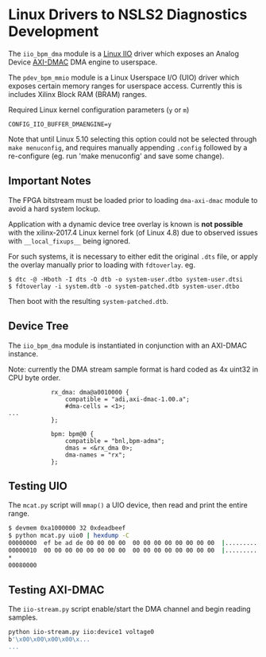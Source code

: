 # Linux Drivers to NSLS2 Diagnostics Development

The `iio_bpm_dma` module is a [Linux IIO](https://www.kernel.org/doc/html/latest/driver-api/iio/index.html)
driver which exposes an Analog Device [AXI-DMAC](https://wiki.analog.com/resources/tools-software/linux-drivers/axi-dmac)
DMA engine to userspace.

The `pdev_bpm_mmio` module is a Linux Userspace I/O (UIO) driver
which exposes certain memory ranges for userspace access.
Currently this is includes Xilinx Block RAM (BRAM) ranges.

Required Linux kernel configuration parameters (`y` or `m`)

```
CONFIG_IIO_BUFFER_DMAENGINE=y
```

Note that until Linux 5.10 selecting this option could not be selected
through `make menuconfig`, and requires manually appending `.config`
followed by a re-configure (eg. run 'make menuconfig' and save some change).

## Important Notes

The FPGA bitstream must be loaded prior to loading `dma-axi-dmac` module to
avoid a hard system lockup.

Application with a dynamic device tree overlay is known is **not possible**
with the xilinx-2017.4 Linux kernel fork (of Linux 4.8) due to observed
issues with `__local_fixups__` being ignored.

For such systems, it is necessary to either edit the original `.dts` file,
or apply the overlay manually prior to loading with `fdtoverlay`.  eg.

```
$ dtc -@ -Hboth -I dts -O dtb -o system-user.dtbo system-user.dtsi
$ fdtoverlay -i system.dtb -o system-patched.dtb system-user.dtbo
```

Then boot with the resulting `system-patched.dtb`.


## Device Tree

The `iio_bpm_dma` module is instantiated in conjunction with an AXI-DMAC instance.

Note: currently the DMA stream sample format is hard coded as 4x uint32 in CPU byte order.

```
            rx_dma: dma@a0010000 {
                compatible = "adi,axi-dmac-1.00.a";
                #dma-cells = <1>;
...
            };

            bpm: bpm@0 {
                compatible = "bnl,bpm-adma";
                dmas = <&rx_dma 0>;
                dma-names = "rx";
            };
```

## Testing UIO

The `mcat.py` script will `mmap()` a UIO device, then read and print the entire range.

```sh
$ devmem 0xa1000000 32 0xdeadbeef
$ python mcat.py uio0 | hexdump -C
00000000  ef be ad de 00 00 00 00  00 00 00 00 00 00 00 00  |................|
00000010  00 00 00 00 00 00 00 00  00 00 00 00 00 00 00 00  |................|
*
00080000
```


## Testing AXI-DMAC

The `iio-stream.py` script enable/start the DMA channel and begin reading
samples.

```sh
python iio-stream.py iio:device1 voltage0
b'\x00\x00\x00\x00\x...
...
```
